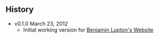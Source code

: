 ## History

- v0.1.0 March 23, 2012
	- Initial working version for [Benjamin Lupton's Website](https://github.com/balupton/balupton.docpad)